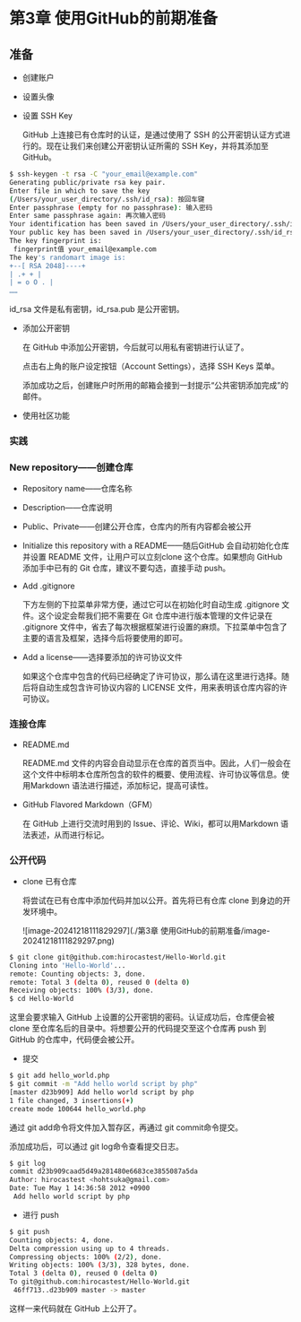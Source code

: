 # 第3章 使用GitHub的前期准备

## 准备

- 创建账户

- 设置头像

- 设置 SSH Key

  GitHub 上连接已有仓库时的认证，是通过使用了 SSH 的公开密钥认证方式进行的。现在让我们来创建公开密钥认证所需的 SSH Key，并将其添加至 GitHub。

```bash
$ ssh-keygen -t rsa -C "your_email@example.com"
Generating public/private rsa key pair.
Enter file in which to save the key
(/Users/your_user_directory/.ssh/id_rsa): 按回车键
Enter passphrase (empty for no passphrase): 输入密码
Enter same passphrase again: 再次输入密码
Your identification has been saved in /Users/your_user_directory/.ssh/id_rsa.
Your public key has been saved in /Users/your_user_directory/.ssh/id_rsa.pub.
The key fingerprint is:
 fingerprint值 your_email@example.com
The key's randomart image is:
+--[ RSA 2048]----+
| .+ + |
| = o O . |
……
```

  id_rsa 文件是私有密钥，id_rsa.pub 是公开密钥。

- 添加公开密钥

  在 GitHub 中添加公开密钥，今后就可以用私有密钥进行认证了。

  点击右上角的账户设定按钮（Account Settings），选择 SSH Keys 菜单。

  添加成功之后，创建账户时所用的邮箱会接到一封提示“公共密钥添加完成”的邮件。

- 使用社区功能

### 实践

### New repository——创建仓库

- Repository name——仓库名称

- Description——仓库说明

- Public、Private——创建公开仓库，仓库内的所有内容都会被公开

- Initialize this repository with a README——随后GitHub 会自动初始化仓库并设置 README 文件，让用户可以立刻clone 这个仓库。如果想向 GitHub 添加手中已有的 Git 仓库，建议不要勾选，直接手动 push。

- Add .gitignore

  下方左侧的下拉菜单非常方便，通过它可以在初始化时自动生成 .gitignore 文件。这个设定会帮我们把不需要在 Git 仓库中进行版本管理的文件记录在 .gitignore 文件中，省去了每次根据框架进行设置的麻烦。下拉菜单中包含了主要的语言及框架，选择今后将要使用的即可。

- Add a license——选择要添加的许可协议文件

  如果这个仓库中包含的代码已经确定了许可协议，那么请在这里进行选择。随后将自动生成包含许可协议内容的 LICENSE 文件，用来表明该仓库内容的许可协议。

### 连接仓库

- README.md

  README.md 文件的内容会自动显示在仓库的首页当中。因此，人们一般会在这个文件中标明本仓库所包含的软件的概要、使用流程、许可协议等信息。使用Markdown 语法进行描述，添加标记，提高可读性。

- GitHub Flavored Markdown（GFM）

  在 GitHub 上进行交流时用到的 Issue、评论、Wiki，都可以用Markdown 语法表述，从而进行标记。

### 公开代码

- clone 已有仓库

  将尝试在已有仓库中添加代码并加以公开。首先将已有仓库 clone 到身边的开发环境中。

  ![image-20241218111829297](./第3章 使用GitHub的前期准备/image-20241218111829297.png)

```bash
$ git clone git@github.com:hirocastest/Hello-World.git
Cloning into 'Hello-World'...
remote: Counting objects: 3, done.
remote: Total 3 (delta 0), reused 0 (delta 0)
Receiving objects: 100% (3/3), done.
$ cd Hello-World
```


  这里会要求输入 GitHub 上设置的公开密钥的密码。认证成功后，仓库便会被 clone 至仓库名后的目录中。将想要公开的代码提交至这个仓库再 push 到 GitHub 的仓库中，代码便会被公开。

- 提交

```bash
$ git add hello_world.php
$ git commit -m "Add hello world script by php"
[master d23b909] Add hello world script by php
1 file changed, 3 insertions(+)
create mode 100644 hello_world.php
```

  通过 git add命令将文件加入暂存区，再通过 git commit命令提交。

  添加成功后，可以通过 git log命令查看提交日志。

```bash
$ git log
commit d23b909caad5d49a281480e6683ce3855087a5da
Author: hirocastest <hohtsuka@gmail.com>
Date: Tue May 1 14:36:58 2012 +0900
 Add hello world script by php
```

- 进行 push

```bash
$ git push
Counting objects: 4, done.
Delta compression using up to 4 threads.
Compressing objects: 100% (2/2), done.
Writing objects: 100% (3/3), 328 bytes, done.
Total 3 (delta 0), reused 0 (delta 0)
To git@github.com:hirocastest/Hello-World.git
 46ff713..d23b909 master -> master
```

  这样一来代码就在 GitHub 上公开了。
